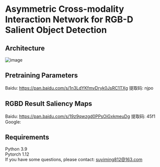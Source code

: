 # Asymmetric Cross-modality Interaction Network for RGB-D Salient Object Detection
## Architecture
![image](https://github.com/Yiming-Su/ACINet/blob/main/Figs/Architecture.jpg)
## Pretraining Parameters<br>
Baidu: https://pan.baidu.com/s/1n3LdYKfmvDryk0JsRC1TXg 提取码: njpo
## RGBD Result Saliency Maps<br>
Baidu: https://pan.baidu.com/s/19z9qwzgd0PPsOiGxkmeuDg 提取码: 45f1
Google: 
## Requirements<br>
Python 3.9<br>
Pytorch 1.12<br>
If you have some questions, please contact: suyiming812@163.com
